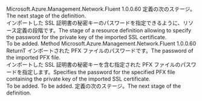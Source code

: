 <Type Name="IWithSslPassword&lt;ReturnT&gt;" FullName="Microsoft.Azure.Management.Network.Fluent.HasSslCertificate.UpdateDefinition.IWithSslPassword&lt;ReturnT&gt;">
  <TypeSignature Language="C#" Value="public interface IWithSslPassword&lt;ReturnT&gt;" />
  <TypeSignature Language="ILAsm" Value=".class public interface auto ansi abstract IWithSslPassword`1&lt;ReturnT&gt;" />
  <TypeSignature Language="DocId" Value="T:Microsoft.Azure.Management.Network.Fluent.HasSslCertificate.UpdateDefinition.IWithSslPassword`1" />
  <TypeSignature Language="VB.NET" Value="Public Interface IWithSslPassword(Of ReturnT)" />
  <TypeSignature Language="F#" Value="type IWithSslPassword&lt;'ReturnT&gt; = interface" />
  <AssemblyInfo>
    <AssemblyName>Microsoft.Azure.Management.Network.Fluent</AssemblyName>
    <AssemblyVersion>1.0.0.60</AssemblyVersion>
  </AssemblyInfo>
  <TypeParameters>
    <TypeParameter Name="ReturnT" />
  </TypeParameters>
  <Interfaces />
  <Docs>
    <typeparam name="ReturnT"><span data-ttu-id="5fc73-101">定義の次のステージ。</span><span class="sxs-lookup"><span data-stu-id="5fc73-101">The next stage of the definition.</span></span></typeparam>
    <summary>
            <span data-ttu-id="5fc73-102">インポートした SSL 証明書の秘密キーのパスワードを指定できるように、リソース定義の段階です。</span><span class="sxs-lookup"><span data-stu-id="5fc73-102">The stage of a resource definition allowing to specify the password for the private key of the imported SSL certificate.</span></span>
            </summary>
    <remarks>To be added.</remarks>
  </Docs>
  <Members>
    <Member MemberName="WithSslCertificatePassword">
      <MemberSignature Language="C#" Value="public ReturnT WithSslCertificatePassword (string password);" />
      <MemberSignature Language="ILAsm" Value=".method public hidebysig newslot virtual instance !ReturnT WithSslCertificatePassword(string password) cil managed" />
      <MemberSignature Language="DocId" Value="M:Microsoft.Azure.Management.Network.Fluent.HasSslCertificate.UpdateDefinition.IWithSslPassword`1.WithSslCertificatePassword(System.String)" />
      <MemberSignature Language="VB.NET" Value="Public Function WithSslCertificatePassword (password As String) As ReturnT" />
      <MemberSignature Language="F#" Value="abstract member WithSslCertificatePassword : string -&gt; 'ReturnT" Usage="iWithSslPassword.WithSslCertificatePassword password" />
      <MemberType>Method</MemberType>
      <AssemblyInfo>
        <AssemblyName>Microsoft.Azure.Management.Network.Fluent</AssemblyName>
        <AssemblyVersion>1.0.0.60</AssemblyVersion>
      </AssemblyInfo>
      <ReturnValue>
        <ReturnType>ReturnT</ReturnType>
      </ReturnValue>
      <Parameters>
        <Parameter Name="password" Type="System.String" />
      </Parameters>
      <Docs>
        <param name="password"><span data-ttu-id="5fc73-103">インポートされた PFX ファイルのパスワードです。</span><span class="sxs-lookup"><span data-stu-id="5fc73-103">The password of the imported PFX file.</span></span></param>
        <summary>
            <span data-ttu-id="5fc73-104">インポートした SSL 証明書の秘密キーを含む指定された PFX ファイルのパスワードを指定します。</span><span class="sxs-lookup"><span data-stu-id="5fc73-104">Specifies the password for the specified PFX file containing the private key of the imported SSL certificate.</span></span>
            </summary>
        <returns>To be added.</returns>
        <remarks>To be added.</remarks>
        <return><span data-ttu-id="5fc73-105">定義の次のステージ。</span><span class="sxs-lookup"><span data-stu-id="5fc73-105">The next stage of the definition.</span></span></return>
      </Docs>
    </Member>
  </Members>
</Type>